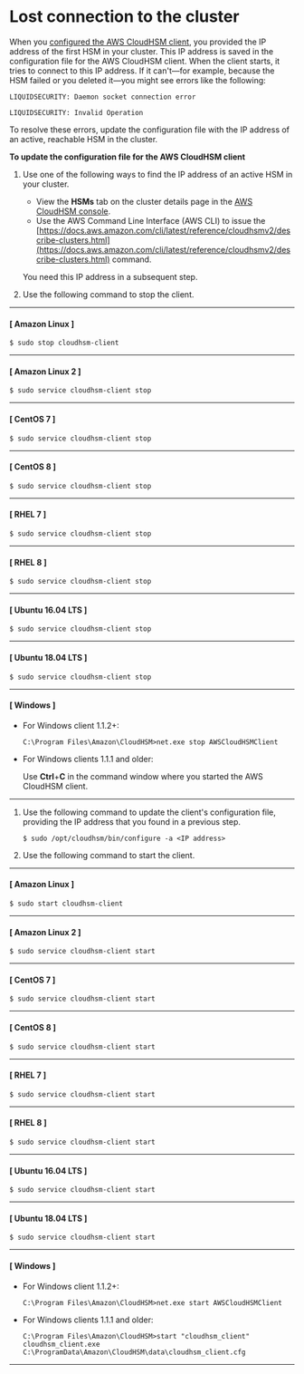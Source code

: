 # Lost connection to the cluster<a name="troubleshooting-lost-connection"></a>

When you [configured the AWS CloudHSM client](install-and-configure-client-linux.md#edit-client-configuration), you provided the IP address of the first HSM in your cluster\. This IP address is saved in the configuration file for the AWS CloudHSM client\. When the client starts, it tries to connect to this IP address\. If it can't—for example, because the HSM failed or you deleted it—you might see errors like the following:

```
LIQUIDSECURITY: Daemon socket connection error
```

```
LIQUIDSECURITY: Invalid Operation
```

To resolve these errors, update the configuration file with the IP address of an active, reachable HSM in the cluster\.

**To update the configuration file for the AWS CloudHSM client**

1. Use one of the following ways to find the IP address of an active HSM in your cluster\.
   + View the **HSMs** tab on the cluster details page in the [AWS CloudHSM console](https://console.aws.amazon.com/cloudhsm/home)\.
   + Use the AWS Command Line Interface \(AWS CLI\) to issue the [https://docs.aws.amazon.com/cli/latest/reference/cloudhsmv2/describe-clusters.html](https://docs.aws.amazon.com/cli/latest/reference/cloudhsmv2/describe-clusters.html) command\.

   You need this IP address in a subsequent step\.

1. Use the following command to stop the client\.

------
#### [ Amazon Linux ]

   ```
   $ sudo stop cloudhsm-client
   ```

------
#### [ Amazon Linux 2 ]

   ```
   $ sudo service cloudhsm-client stop
   ```

------
#### [ CentOS 7 ]

   ```
   $ sudo service cloudhsm-client stop
   ```

------
#### [ CentOS 8 ]

   ```
   $ sudo service cloudhsm-client stop
   ```

------
#### [ RHEL 7 ]

   ```
   $ sudo service cloudhsm-client stop
   ```

------
#### [ RHEL 8 ]

   ```
   $ sudo service cloudhsm-client stop
   ```

------
#### [ Ubuntu 16\.04 LTS ]

   ```
   $ sudo service cloudhsm-client stop
   ```

------
#### [ Ubuntu 18\.04 LTS ]

   ```
   $ sudo service cloudhsm-client stop
   ```

------
#### [ Windows ]
   + For Windows client 1\.1\.2\+:

     ```
     C:\Program Files\Amazon\CloudHSM>net.exe stop AWSCloudHSMClient
     ```
   + For Windows clients 1\.1\.1 and older:

     Use **Ctrl**\+**C** in the command window where you started the AWS CloudHSM client\.

------

1. Use the following command to update the client's configuration file, providing the IP address that you found in a previous step\.

   ```
   $ sudo /opt/cloudhsm/bin/configure -a <IP address>
   ```

1. Use the following command to start the client\.

------
#### [ Amazon Linux ]

   ```
   $ sudo start cloudhsm-client
   ```

------
#### [ Amazon Linux 2 ]

   ```
   $ sudo service cloudhsm-client start
   ```

------
#### [ CentOS 7 ]

   ```
   $ sudo service cloudhsm-client start
   ```

------
#### [ CentOS 8 ]

   ```
   $ sudo service cloudhsm-client start
   ```

------
#### [ RHEL 7 ]

   ```
   $ sudo service cloudhsm-client start
   ```

------
#### [ RHEL 8 ]

   ```
   $ sudo service cloudhsm-client start
   ```

------
#### [ Ubuntu 16\.04 LTS ]

   ```
   $ sudo service cloudhsm-client start
   ```

------
#### [ Ubuntu 18\.04 LTS ]

   ```
   $ sudo service cloudhsm-client start
   ```

------
#### [ Windows ]
   + For Windows client 1\.1\.2\+:

     ```
     C:\Program Files\Amazon\CloudHSM>net.exe start AWSCloudHSMClient
     ```
   + For Windows clients 1\.1\.1 and older:

     ```
     C:\Program Files\Amazon\CloudHSM>start "cloudhsm_client" cloudhsm_client.exe C:\ProgramData\Amazon\CloudHSM\data\cloudhsm_client.cfg
     ```

------